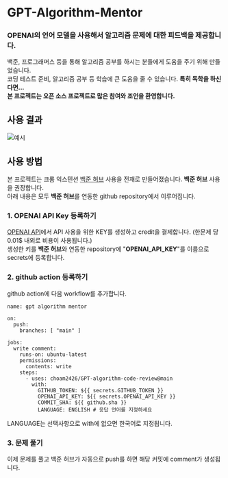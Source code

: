 # GPT-Algorithm-Mentor
### OPENAI의 언어 모델을 사용해서 알고리즘 문제에 대한 피드백을 제공합니다.
백준, 프로그래머스 등을 통해 알고리즘 공부를 하시는 분들에게 도움을 주기 위해 만들었습니다.  
코딩 테스트 준비, 알고리즘 공부 등 학습에 큰 도움을 줄 수 있습니다. **특히 독학을 하신다면...**  
**본 프로젝트는 오픈 소스 프로젝트로 많은 참여와 조언을 환영합니다.**

## 사용 결과
![예시](https://github.com/user-attachments/assets/d56d1bb5-d765-4178-9c82-ebf9b585705b)

## 사용 방법
본 프로젝트는 크롬 익스텐션 [<U>백준 허브</U>](https://github.com/BaekjoonHub/BaekjoonHub) 사용을 전재로 만들어졌습니다. **백준 허브** 사용을 권장합니다.  
아래 내용은 모두 **백준 허브**를 연동한 github repository에서 이루어집니다.

### 1. OPENAI API Key 등록하기
[<U>OPENAI API</U>](https://openai.com/index/openai-api/)에서 API 사용을 위한 KEY를 생성하고 credit을 결제합니다. (한문제 당 0.01$ 내외로 비용이 사용됩니다.)  
생성한 키를 **백준 허브**와 연동한 repository에 "**OPENAI_API_KEY**"를 이름으로 secrets에 등록합니다.

### 2. github action 등록하기
github action에 다음 workflow를 추가합니다.
```
name: gpt algorithm mentor

on:
  push:
    branches: [ "main" ]

jobs:
  write comment:
    runs-on: ubuntu-latest
    permissions:
      contents: write
    steps:
      - uses: choam2426/GPT-algorithm-code-review@main
        with:
          GITHUB_TOKEN: ${{ secrets.GITHUB_TOKEN }}
          OPENAI_API_KEY: ${{ secrets.OPENAI_API_KEY }}
          COMMIT_SHA: ${{ github.sha }}
          LANGUAGE: ENGLISH # 응답 언어를 지정하세요
```
LANGUAGE는 선택사항으로 with에 없으면 한국어로 지정됩니다.

### 3. 문제 풀기
이제 문제를 풀고 백준 허브가 자동으로 push를 하면 해당 커밋에 comment가 생성됩니다.